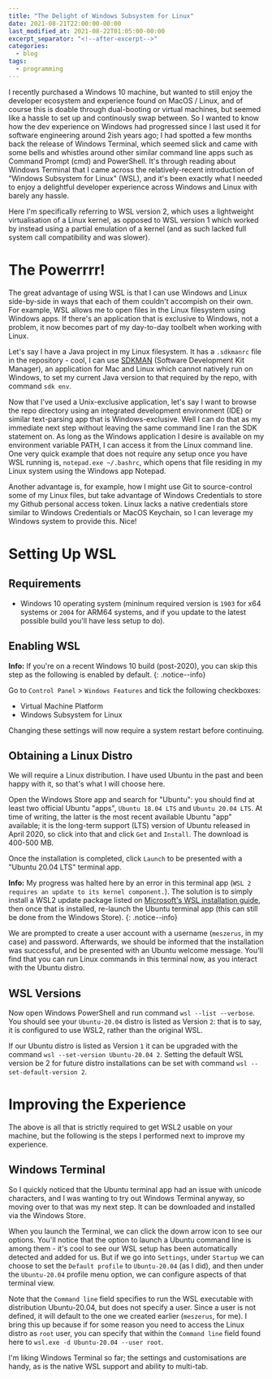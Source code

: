 ```yaml
---
title: "The Delight of Windows Subsystem for Linux"
date: 2021-08-21T22:00:00-00:00
last_modified_at: 2021-08-22T01:05:00-00:00
excerpt_separator: "<!--after-excerpt-->"
categories:
  - blog
tags:
  - programming
---
```


I recently purchased a Windows 10 machine, but wanted to still enjoy the developer ecosystem and experience found on MacOS / Linux, and of course this is doable through dual-booting or virtual machines, but seemed like a hassle to set up and continously swap between. So I wanted to know how the dev experience on Windows had progressed since I last used it for software engineering around 2ish years ago; I had spotted a few months back the release of Windows Terminal, which seemed slick and came with some bells and whistles around other similar command line apps such as Command Prompt (cmd) and PowerShell. It's through reading about Windows Terminal that I came across the relatively-recent introduction of "Windows Subsystem for Linux" (WSL), and it's been exactly what I needed to enjoy a delightful developer experience across Windows and Linux with barely any hassle.

Here I'm specifically referring to WSL version 2, which uses a lightweight virtualisation of a Linux kernel, as opposed to WSL version 1 which worked by instead using a partial emulation of a kernel (and as such lacked full system call compatibility and was slower).

<!--after-excerpt-->

# The Powerrrr!

The great advantage of using WSL is that I can use Windows and Linux side-by-side in ways that each of them couldn't accompish on their own. For example, WSL allows me to open files in the Linux filesystem using Windows apps. If there's an application that is exclusive to Windows, not a problem, it now becomes part of my day-to-day toolbelt when working with Linux.

Let's say I have a Java project in my Linux filesystem. It has a `.sdkmanrc` file in the repository - cool, I can use [SDKMAN](https://sdkman.io/) (Software Development Kit Manager), an application for Mac and Linux which cannot natively run on Windows, to set my current Java version to that required by the repo, with command `sdk env`.

Now that I've used a Unix-exclusive application, let's say I want to browse the repo directory using an integrated development environment (IDE) or similar text-parsing app that is Windows-exclusive. Well I can do that as my immediate next step without leaving the same command line I ran the SDK statement on. As long as the Windows application I desire is available on my environment variable PATH, I can access it from the Linux command line. One very quick example that does not require any setup once you have WSL running is, `notepad.exe ~/.bashrc`, which opens that file residing in my Linux system using the Windows app Notepad.

Another advantage is, for example, how I might use Git to source-control some of my Linux files, but take advantage of Windows Credentials to store my Github personal access token. Linux lacks a native credentials store similar to Windows Credentials or MacOS Keychain, so I can leverage my Windows system to provide this. Nice!

# Setting Up WSL

## Requirements

* Windows 10 operating system (mininum required version is `1903` for x64 systems or `2004` for ARM64 systems, and if you update to the latest possible build you'll have less setup to do).

## Enabling WSL

**Info:** If you're on a recent Windows 10 build (post-2020), you can skip this step as the following is enabled by default.
{: .notice--info}

Go to `Control Panel` > `Windows Features` and tick the following checkboxes:

* Virtual Machine Platform
* Windows Subsystem for Linux

Changing these settings will now require a system restart before continuing.

## Obtaining a Linux Distro

We will require a Linux distribution. I have used Ubuntu in the past and been happy with it, so that's what I will choose here.

Open the Windows Store app and search for "Ubuntu": you should find at least two official Ubuntu "apps", `Ubuntu 18.04 LTS` and `Ubuntu 20.04 LTS`. At time of writing, the latter is the most recent available Ubuntu "app" available; it is the long-term support (LTS) version of Ubuntu released in April 2020, so click into that and click `Get` and `Install`. The download is 400-500 MB.

Once the installation is completed, click `Launch` to be presented with a "Ubuntu 20.04 LTS" terminal app.

**Info:** My progress was halted here by an error in this terminal app (`WSL 2 requires an update to its kernel component.`). The solution is to simply install a WSL2 update package
listed on [Microsoft's WSL installation guide](https://docs.microsoft.com/en-us/windows/wsl/install-win10#step-4---download-the-linux-kernel-update-package), then once that is installed, re-launch the Ubuntu terminal app (this can still be done from the Windows Store).
{: .notice--info}

We are prompted to create a user account with a username (`meszerus`, in my case) and password. Afterwards, we should be informed that the installation was successful, and be presented with an Ubuntu welcome message. You'll find that you can run Linux commands in this terminal now, as you interact with the Ubuntu distro.

## WSL Versions

Now open Windows PowerShell and run command `wsl --list --verbose`. You should see your `Ubuntu-20.04` distro is listed as Version `2`: that is to say, it is configured to use WSL2, rather than the original WSL.

If our Ubuntu distro is listed as Version `1` it can be upgraded with the command `wsl --set-version Ubuntu-20.04 2`. Setting the default WSL version be 2 for future distro installations can be set with command `wsl --set-default-version 2`.

# Improving the Experience

The above is all that is strictly required to get WSL2 usable on your machine, but the following is the steps I performed next to improve my experience.

## Windows Terminal

So I quickly noticed that the Ubuntu terminal app had an issue with unicode characters, and I was wanting to try out Windows Terminal anyway, so moving over to that was my next step. It can be downloaded and installed via the Windows Store.

When you launch the Terminal, we can click the down arrow icon to see our options. You'll notice that the option to launch a Ubuntu command line is among them - it's cool to see our WSL setup has been automatically detected and added for us. But if we go into `Settings`, under `Startup` we can choose to set the `Default profile` to `Ubuntu-20.04` (as I did), and then under the `Ubuntu-20.04` profile menu option, we can configure aspects of that terminal view.

Note that the `Command line` field specifies to run the WSL executable with distribution Ubuntu-20.04, but does not specify a user. Since a user is not defined, it will default to the one we created earlier (`meszerus`, for me). I bring this up because if for some reason you need to access the Linux distro as `root` user, you can specify that within the `Command line` field found here to `wsl.exe -d Ubuntu-20.04 --user root`.

I'm liking Windows Terminal so far; the settings and customisations are handy, as is the native WSL support and ability to multi-tab.